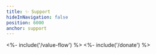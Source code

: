 ```yaml
---
title: ✨ Support
hideInNavigation: false
position: 6000
anchor: support
---
```


<%- include('/value-flow') %> <%- include('/donate') %>

